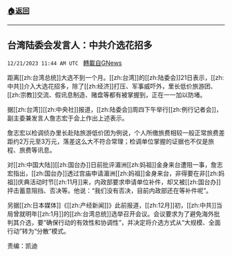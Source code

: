 ###  [:house:返回](README.md)
---


## 台湾陆委会发言人：中共介选花招多
`12/21/2023 11:44 AM UTC ` [轉載自GNews](https://gnews.org/articles/2137906)

距离[[zh:台湾总统]]大选不到一个月。[[zh:台湾]]的[[zh:陆委会]]21日表示，[[zh:中共]]介入大选花招多，除了[[zh:经济]]打压、军事威吓外，里长低价旅游团、[[zh:宗教]]交流、假讯息制造、赌盘等都有被掌握到，正在一一加以防堵。

据[[zh:台湾]][[zh:中央社]]报道，[[zh:陆委会]]周四下午举行[[zh:例行记者会]]，副主委兼发言人詹志宏于会上作出上述表示。

詹志宏以检调侦办里长赴陆旅游低价团为例说，个人所缴旅费相较一般正常旅费差距约2万元至3万元，落差这么大不符合常理；检调单位掌握的证据也不仅是旅程、旅费等讯息。

对[[zh:中国大陆]][[zh:国台办]]日前批评湄洲[[zh:妈祖]]金身来台遭阻一事，詹志宏指出，[[zh:国台办]]透过宫庙申请湄洲[[zh:妈祖]]金身来台，非得要在非[[zh:妈祖]]庆典活动时节[[zh:11月]]来，内政部要求申请单位补件，却又被[[zh:国台办]]抨击蓄意阻挡、否决等。他说：“我们没有否决，目前内政部还在等补件呢”。

另据[[zh:日本媒体]]《[[zh:产经新闻]]》此前报道，[[zh:12月]]初，[[zh:中共]]当局曾就明年[[zh:1月]]的[[zh:台湾总统]]选举召开会议。会议要求为了避免海外批判其介选，要“确保行动的有效性和协调性”，并决定将介选方式从“大规模、全面行动”转为“分散”模式。

责编：凯迪

